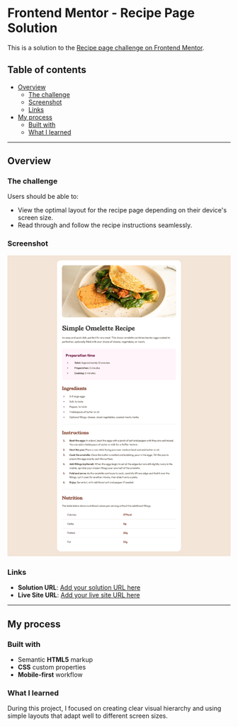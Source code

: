 # Frontend Mentor - Recipe Page Solution

This is a solution to the [Recipe page challenge on Frontend Mentor](https://www.frontendmentor.io/challenges/recipe-page-KiTsR8QQKm).

## Table of contents

- [Overview](#overview)
  - [The challenge](#the-challenge)
  - [Screenshot](#screenshot)
  - [Links](#links)
- [My process](#my-process)
  - [Built with](#built-with)
  - [What I learned](#what-i-learned)

---

## Overview

### The challenge

Users should be able to:

- View the optimal layout for the recipe page depending on their device's screen size.
- Read through and follow the recipe instructions seamlessly.

### Screenshot

![Screenshot of the Simple Omelette Recipe page](./recipe-page-final-design.png)

### Links

- **Solution URL**: [Add your solution URL here](#)
- **Live Site URL**: [Add your live site URL here](#)

---

## My process

### Built with

- Semantic **HTML5** markup
- **CSS** custom properties
- **Mobile-first** workflow

### What I learned

During this project, I focused on creating clear visual hierarchy and using simple layouts that adapt well to different screen sizes.
